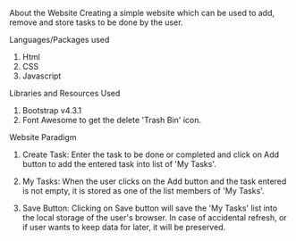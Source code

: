 About the Website
Creating a simple website which can be used to add, remove and store tasks to be done by the user.

Languages/Packages used
1. Html
2. CSS
3. Javascript

Libraries and Resources Used
1. Bootstrap v4.3.1
2. Font Awesome to get the delete 'Trash Bin' icon.

Website Paradigm
1. Create Task: Enter the task to be done or completed and click on Add button to add the entered task into list of 'My Tasks'.

2. My Tasks: When the user clicks on the Add button and the task entered is not empty, it is stored as one of the list members of 'My Tasks'.

3. Save Button: Clicking on Save button will save the 'My Tasks' list into the local storage of the user's browser. In case of accidental refresh, or if user wants to keep data for later, it will be preserved.
